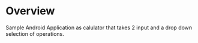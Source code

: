# Overview

Sample Android Application as calulator that takes 2 input and a drop down selection of operations.